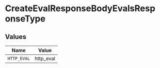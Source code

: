 # CreateEvalResponseBodyEvalsResponseType


## Values

| Name        | Value       |
| ----------- | ----------- |
| `HTTP_EVAL` | http_eval   |